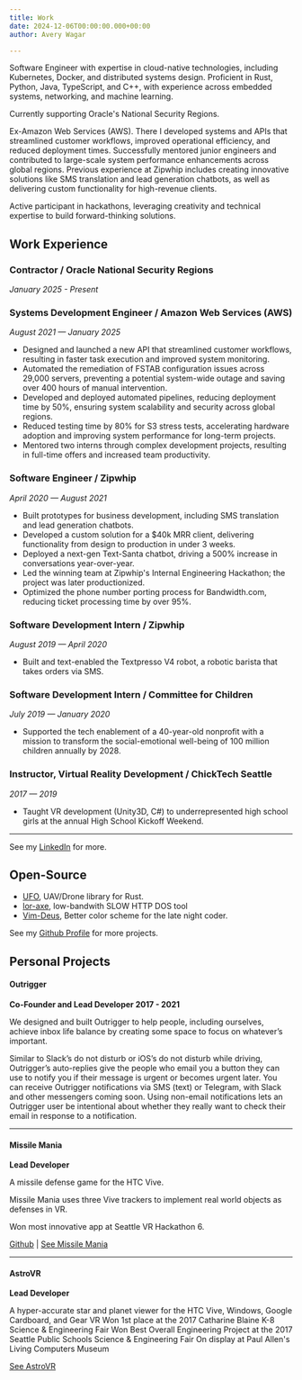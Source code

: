 ```yaml
---
title: Work
date: 2024-12-06T00:00:00.000+00:00
author: Avery Wagar

---
```


Software Engineer with expertise in cloud-native technologies, including Kubernetes, Docker, and distributed systems design. Proficient in Rust, Python, Java, TypeScript, and C++, with experience across embedded systems, networking, and machine learning.

Currently supporting Oracle's National Security Regions.

Ex-Amazon Web Services (AWS). There I developed systems and APIs that streamlined customer workflows, improved operational efficiency, and reduced deployment times. Successfully mentored junior engineers and contributed to large-scale system performance enhancements across global regions. Previous experience at Zipwhip includes creating innovative solutions like SMS translation and lead generation chatbots, as well as delivering custom functionality for high-revenue clients.

Active participant in hackathons, leveraging creativity and technical expertise to build forward-thinking solutions.


## Work Experience

### Contractor / Oracle National Security Regions
_January 2025 - Present_

### Systems Development Engineer / Amazon Web Services (AWS)  
_August 2021 — January 2025_

- Designed and launched a new API that streamlined customer workflows, resulting in faster task execution and improved system monitoring.
- Automated the remediation of FSTAB configuration issues across 29,000 servers, preventing a potential system-wide outage and saving over 400 hours of manual intervention.
- Developed and deployed automated pipelines, reducing deployment time by 50%, ensuring system scalability and security across global regions.
- Reduced testing time by 80% for S3 stress tests, accelerating hardware adoption and improving system performance for long-term projects.
- Mentored two interns through complex development projects, resulting in full-time offers and increased team productivity.

### Software Engineer / Zipwhip  
_April 2020 — August 2021_

- Built prototypes for business development, including SMS translation and lead generation chatbots.
- Developed a custom solution for a $40k MRR client, delivering functionality from design to production in under 3 weeks.
- Deployed a next-gen Text-Santa chatbot, driving a 500% increase in conversations year-over-year.
- Led the winning team at Zipwhip's Internal Engineering Hackathon; the project was later productionized.
- Optimized the phone number porting process for Bandwidth.com, reducing ticket processing time by over 95%.

### Software Development Intern / Zipwhip  
_August 2019 — April 2020_

- Built and text-enabled the Textpresso V4 robot, a robotic barista that takes orders via SMS.

### Software Development Intern / Committee for Children  
_July 2019 — January 2020_

- Supported the tech enablement of a 40-year-old nonprofit with a mission to transform the social-emotional well-being of 100 million children annually by 2028.

### Instructor, Virtual Reality Development / ChickTech Seattle  
_2017 — 2019_

- Taught VR development (Unity3D, C#) to underrepresented high school girls at the annual High School Kickoff Weekend.


***

See my [LinkedIn](https://www.linkedin.com/in/ajmwagar/) for more.

## Open-Source

* [UFO](https://github.com/ajmwagar/ufo), UAV/Drone library for Rust.
* [lor-axe](https://github.com/ajmwagar/lor-axe), low-bandwith SLOW HTTP DOS tool
* [Vim-Deus](https://github.com/ajmwagar/vim-deus), Better color scheme for the late night coder.

See my [Github Profile](https://github.com/ajmwagar) for more projects.

## Personal Projects

#### Outrigger

**Co-Founder and Lead Developer 2017 - 2021**

We designed and built Outrigger to help people, including ourselves, achieve inbox life balance by creating some space to focus on whatever’s important.

Similar to Slack’s do not disturb or iOS’s do not disturb while driving, Outrigger’s auto-replies give the people who email you a button they can use to notify you if their message is urgent or becomes urgent later. You can receive Outrigger notifications via SMS (text) or Telegram, with Slack and other messengers coming soon. Using non-email notifications lets an Outrigger user be intentional about whether they really want to check their email in response to a notification.

<!-- [See Outrigger](https://outriggerapp.com) -->

<hr />

#### Missile Mania

**Lead Developer**

A missile defense game for the HTC Vive.

Missile Mania uses three Vive trackers to implement real world objects as defenses in VR.

Won most innovative app at Seattle VR Hackathon 6.

[Github](https://github.com/ajmwagar/missilemania) | [See Missile Mania](https://devpost.com/software/missilemania)

<hr />

#### AstroVR

**Lead Developer**

A hyper-accurate star and planet viewer for the HTC Vive, Windows, Google Cardboard, and Gear VR
Won 1st place at the 2017 Catharine Blaine K-8 Science & Engineering Fair
Won Best Overall Engineering Project at the 2017 Seattle Public Schools Science & Engineering Fair
On display at Paul Allen's Living Computers Museum

[See AstroVR](https://ajmwagar.itch.io/astrovr)
